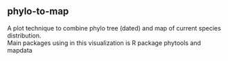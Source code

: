## phylo-to-map
A plot technique to combine phylo tree (dated) and map of current species distribution. 
<br>
Main packages using in this visualization is R package phytools and mapdata


